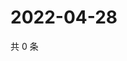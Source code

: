 # 2022-04-28

共 0 条

<!-- BEGIN WEIBO -->
<!-- 最后更新时间 Thu Apr 28 2022 06:15:58 GMT+0800 (China Standard Time) -->

<!-- END WEIBO -->
